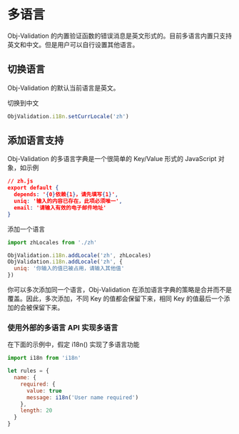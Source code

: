 # 多语言
Obj-Validation 的内置验证函数的错误消息是英文形式的。目前多语言内置只支持英文和中文。但是用户可以自行设置其他语言。

## 切换语言
Obj-Validation 的默认当前语言是英文。

切换到中文
```javascript
ObjValidation.i18n.setCurrLocale('zh')
```

## 添加语言支持
Obj-Validation 的多语言字典是一个很简单的 Key/Value 形式的 JavaScript 对象，如示例

```json
// zh.js
export default {
  depends: '{0}依赖{1}，请先填写{1}',
  uniq: '输入的内容已存在，此项必须唯一',
  email: '请输入有效的电子邮件地址'
}
```

添加一个语言

```javascript
import zhLocales from './zh'

ObjValidation.i18n.addLocale('zh', zhLocales)
ObjValidation.i18n.addLocale('zh', {
  uniq: '你输入的值已被占用，请输入其他值'
})
```

你可以多次添加同一个语言，Obj-Validation 在添加语言字典的策略是合并而不是覆盖。因此，多次添加，不同 Key 的值都会保留下来，相同 Key 的值最后一个添加的会被保留下来。

### 使用外部的多语言 API 实现多语言

在下面的示例中，假定 i18n() 实现了多语言功能
```javascript
import i18n from 'i18n'

let rules = {
  name: {
    required: {
      value: true
      message: i18n('User name required')
    },
    length: 20
  }
}
```

